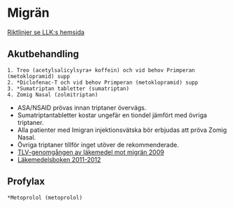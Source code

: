 Migrän
======

[Riktlinjer se LLK:s hemsida](http://intern.ltkronoberg.se/templates/LTKPageWithPicture____16552.aspx)

Akutbehandling
--------------

    1. Treo (acetylsalicylsyra+ koffein) och vid behov Primperan (metoklopramid) supp
    2. *Diclofenac-T och vid behov Primperan (metoklopramid) supp
    3. *Sumatriptan tabletter (sumatriptan)
    4. Zomig Nasal (zolmitriptan)

-   ASA/NSAID prövas innan triptaner övervägs.
-   Sumatriptantabletter kostar ungefär en tiondel jämfört med övriga
    triptaner.
-   Alla patienter med Imigran injektionsvätska bör erbjudas att pröva
    Zomig Nasal.
-   Övriga triptaner tillför inget utöver de rekommenderade.
-   [TLV-genomgången av läkemedel mot migrän 2009](http://www.tlv.se/Upload/Genomgangen/rapport-migran.pdf)
-   [Läkemedelsboken 2011-2012](http://www.lakemedelsverket.se/upload/om-lakemedelsverket/publikationer/lakemedelsboken/LB2011-2012-interaktiv.pdf)

Profylax
--------

    *Metoprolol (metoprolol) 

